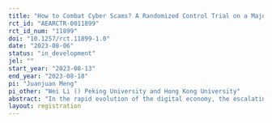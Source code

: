 ```yaml
---
title: "How to Combat Cyber Scams? A Randomized Control Trial on a Major Online Payment Platform in China"
rct_id: "AEARCTR-0011899"
rct_id_num: "11899"
doi: "10.1257/rct.11899-1.0"
date: "2023-08-06"
status: "in_development"
jel: ""
start_year: "2023-08-13"
end_year: "2023-08-18"
pi: "Juanjuan Meng"
pi_other: "Wei Li () Peking University and Hong Kong University"
abstract: "In the rapid evolution of the digital economy, the escalating severity of online fraud has spurred widespread concern, prompting the exploration of effective countermeasures. This paper plans to collaborate with a major online payment platform in China and run a randomized control trial. We will explore in the context of online payment, what is the most effective intervention in aiding users to recognize scams and reducing the incidence rate of online fraud. We will also analyse the heterogeneous effects of various interventions on different population."
layout: registration
---
```


